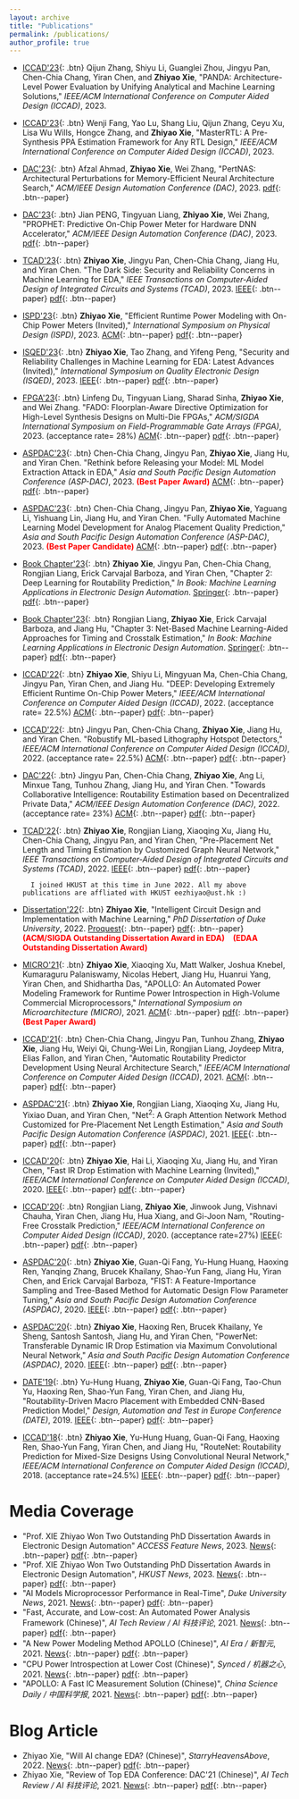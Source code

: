 ```yaml
---
layout: archive
title: "Publications"
permalink: /publications/
author_profile: true
---
```


* [ICCAD'23](https://iccad.com/){: .btn} Qijun Zhang, Shiyu Li, Guanglei Zhou, Jingyu Pan, Chen-Chia Chang, Yiran Chen, and **Zhiyao Xie**, "PANDA: Architecture-Level Power Evaluation by Unifying Analytical and Machine Learning Solutions," *IEEE/ACM International Conference on Computer Aided Design (ICCAD)*, 2023. 

* [ICCAD'23](https://iccad.com/){: .btn} Wenji Fang, Yao Lu, Shang Liu, Qijun Zhang, Ceyu Xu, Lisa Wu Wills, Hongce Zhang, and **Zhiyao Xie**, "MasterRTL: A Pre-Synthesis PPA Estimation Framework for Any RTL Design," *IEEE/ACM International Conference on Computer Aided Design (ICCAD)*, 2023. 

* [DAC'23](https://www.dac.com/){: .btn} Afzal Ahmad, **Zhiyao Xie**, Wei Zhang, "PertNAS: Architectural Perturbations for Memory-Efficient Neural Architecture Search," *ACM/IEEE Design Automation Conference (DAC)*, 2023. [pdf](https://zhiyaoxie.github.io/files/DAC23_PertNAS.pdf){: .btn--paper}

* [DAC'23](https://www.dac.com/){: .btn} Jian PENG, Tingyuan Liang, **Zhiyao Xie**, Wei Zhang, "PROPHET: Predictive On-Chip Power Meter for Hardware DNN Accelerator," *ACM/IEEE Design Automation Conference (DAC)*, 2023. [pdf](https://zhiyaoxie.github.io/files/DAC23_PROPHET.pdf){: .btn--paper}

* [TCAD'23](https://ieeexplore.ieee.org/xpl/RecentIssue.jsp?punumber=43){: .btn} **Zhiyao Xie**, Jingyu Pan, Chen-Chia Chang, Jiang Hu, and Yiran Chen. "The Dark Side: Security and Reliability Concerns in Machine Learning for EDA," *IEEE Transactions on Computer-Aided Design of Integrated Circuits and Systems (TCAD)*, 2023. [IEEE](https://ieeexplore.ieee.org/document/9858101){: .btn--paper} [pdf](https://zhiyaoxie.github.io/files/TCAD22_Dark.pdf){: .btn--paper} 

* [ISPD'23](https://ispd.cc/ispd2023/){: .btn} **Zhiyao Xie**, "Efficient Runtime Power Modeling with On-Chip Power Meters (Invited)," *International Symposium on Physical Design (ISPD)*, 2023. [ACM](https://dl.acm.org/doi/abs/10.1145/3569052.3578927){: .btn--paper} [pdf](https://zhiyaoxie.github.io/files/ISPD23_OPM.pdf){: .btn--paper}

* [ISQED'23](https://www.isqed.org/){: .btn} **Zhiyao Xie**, Tao Zhang, and Yifeng Peng, "Security and Reliability Challenges in Machine Learning for EDA: Latest Advances (Invited)," *International Symposium on Quality Electronic Design (ISQED)*, 2023. [IEEE](https://ieeexplore.ieee.org/document/10129359){: .btn--paper} [pdf](https://zhiyaoxie.github.io/files/ISQED23_survey.pdf){: .btn--paper}

* [FPGA'23](https://www.isfpga.org/){: .btn} Linfeng Du, Tingyuan Liang, Sharad Sinha, **Zhiyao Xie**, and Wei Zhang. "FADO: Floorplan-Aware Directive Optimization for High-Level Synthesis Designs on Multi-Die FPGAs," *ACM/SIGDA International Symposium on Field-Programmable Gate Arrays (FPGA)*, 2023. (acceptance rate= 28%) [ACM](https://dl.acm.org/doi/10.1145/3543622.3573188){: .btn--paper} [pdf](https://zhiyaoxie.github.io/files/FPGA23_FADO.pdf){: .btn--paper}

* [ASPDAC'23](https://www.aspdac.com/){: .btn} Chen-Chia Chang, Jingyu Pan, **Zhiyao Xie**, Jiang Hu, and Yiran Chen. "Rethink before Releasing your Model: ML Model Extraction Attack in EDA," *Asia and South Pacific Design Automation Conference (ASP-DAC)*, 2023. <span style="color:red">**(Best Paper Award)**</span> [ACM](https://dl.acm.org/doi/abs/10.1145/3566097.3567896){: .btn--paper} [pdf](https://zhiyaoxie.github.io/files/ASPDAC23_Model_Extraction.pdf){: .btn--paper} 

* [ASPDAC'23](https://www.aspdac.com/){: .btn} Chen-Chia Chang, Jingyu Pan, **Zhiyao Xie**, Yaguang Li, Yishuang Lin, Jiang Hu, and Yiran Chen. "Fully Automated Machine Learning Model Development for Analog Placement Quality Prediction," *Asia and South Pacific Design Automation Conference (ASP-DAC)*, 2023. <span style="color:red">**(Best Paper Candidate)**</span> [ACM](https://dl.acm.org/doi/abs/10.1145/3566097.3567881){: .btn--paper}  [pdf](https://zhiyaoxie.github.io/files/ASPDAC23_NAS_Analog.pdf){: .btn--paper} 

* [Book Chapter'23](https://link.springer.com/book/10.1007/978-3-031-13074-8){: .btn} **Zhiyao Xie**, Jingyu Pan, Chen-Chia Chang, Rongjian Liang, Erick Carvajal Barboza, and Yiran Chen, "Chapter 2: Deep Learning for Routability Prediction," *In Book: Machine Learning Applications in Electronic Design Automation*. [Springer](https://link.springer.com/chapter/10.1007/978-3-031-13074-8_2){: .btn--paper} [pdf](https://zhiyaoxie.github.io/files/chapter_route.pdf){: .btn--paper}

* [Book Chapter'23](https://link.springer.com/book/10.1007/978-3-031-13074-8){: .btn} Rongjian Liang, **Zhiyao Xie**, Erick Carvajal Barboza, and Jiang Hu, "Chapter 3: Net-Based Machine Learning-Aided Approaches for Timing and Crosstalk Estimation," *In Book: Machine Learning Applications in Electronic Design Automation*. [Springer](https://link.springer.com/chapter/10.1007/978-3-031-13074-8_3){: .btn--paper} [pdf](https://zhiyaoxie.github.io/files/chapter_net.pdf){: .btn--paper}

* [ICCAD'22](https://iccad.com/){: .btn} **Zhiyao Xie**, Shiyu Li, Mingyuan Ma, Chen-Chia Chang, Jingyu Pan, Yiran Chen, and Jiang Hu. "DEEP: Developing Extremely Efficient Runtime On-Chip Power Meters," *IEEE/ACM International Conference on Computer Aided Design (ICCAD)*, 2022. (acceptance rate= 22.5%) [ACM](https://dl.acm.org/doi/10.1145/3508352.3549427){: .btn--paper} [pdf](https://zhiyaoxie.github.io/files/ICCAD22_DEEP.pdf){: .btn--paper} 

* [ICCAD'22](https://iccad.com/){: .btn} Jingyu Pan, Chen-Chia Chang, **Zhiyao Xie**, Jiang Hu, and Yiran Chen. "Robustify ML-based Lithography Hotspot Detectors," *IEEE/ACM International Conference on Computer Aided Design (ICCAD)*, 2022. (acceptance rate= 22.5%) [ACM](https://dl.acm.org/doi/10.1145/3508352.3549389){: .btn--paper} [pdf](https://zhiyaoxie.github.io/files/ICCAD22_Robust.pdf){: .btn--paper}    

* [DAC'22](https://dac.com/){: .btn} Jingyu Pan, Chen-Chia Chang, **Zhiyao Xie**, Ang Li, Minxue Tang, Tunhou Zhang, Jiang Hu, and Yiran Chen. "Towards Collaborative Intelligence: Routability Estimation based on Decentralized Private Data," *ACM/IEEE Design Automation Conference (DAC)*, 2022. (acceptance rate= 23%) [ACM](https://dl.acm.org/doi/abs/10.1145/3489517.3530578){: .btn--paper} [pdf](https://zhiyaoxie.github.io/files/DAC22_FL.pdf){: .btn--paper} 

* [TCAD'22](https://ieeexplore.ieee.org/xpl/RecentIssue.jsp?punumber=43){: .btn} **Zhiyao Xie**, Rongjian Liang, Xiaoqing Xu, Jiang Hu, Chen-Chia Chang, Jingyu Pan, and Yiran Chen, "Pre-Placement Net Length and Timing Estimation by Customized Graph Neural Network," *IEEE Transactions on Computer-Aided Design of Integrated Circuits and Systems (TCAD)*, 2022. [IEEE](https://ieeexplore.ieee.org/document/9707500){: .btn--paper} [pdf](https://zhiyaoxie.github.io/files/TCAD21_Time.pdf){: .btn--paper} 

        I joined HKUST at this time in June 2022. All my above publications are affliated with HKUST eezhiyao@ust.hk :)

* [Dissertation'22](https://library.duke.edu/find/theses-dissertations){: .btn} **Zhiyao Xie**, "Intelligent Circuit Design and Implementation with Machine Learning," *PhD Dissertation of Duke University*, 2022. [Proquest](https://www.proquest.com/docview/2671665310?pq-origsite=gscholar&fromopenview=true){: .btn--paper} [pdf](https://zhiyaoxie.github.io/files/Dissertation22.pdf){: .btn--paper} <span style="color:red">**(ACM/SIGDA Outstanding Dissertation Award in EDA)**</span> &ensp;  <span style="color:red">**(EDAA Outstanding Dissertation Award)**</span>

* [MICRO'21](https://www.microarch.org/){: .btn} **Zhiyao Xie**, Xiaoqing Xu, Matt Walker, Joshua Knebel, Kumaraguru Palaniswamy, Nicolas Hebert, Jiang Hu, Huanrui Yang, Yiran Chen, and Shidhartha Das, "APOLLO: An Automated Power Modeling Framework for Runtime Power Introspection in High-Volume Commercial Microprocessors," *International Symposium on Microarchitecture (MICRO)*, 2021. [ACM](https://dl.acm.org/doi/abs/10.1145/3466752.3480064){: .btn--paper} [pdf](https://zhiyaoxie.github.io/files/MICRO21_APOLLO.pdf){: .btn--paper} <span style="color:red">**(Best Paper Award)**</span>

* [ICCAD'21](https://iccad.com/){: .btn} Chen-Chia Chang, Jingyu Pan, Tunhou Zhang, **Zhiyao Xie**, Jiang Hu, Weiyi Qi, Chung-Wei Lin, Rongjian Liang, Joydeep Mitra, Elias Fallon, and Yiran Chen, "Automatic Routability Predictor Development Using Neural Architecture Search," *IEEE/ACM International Conference on Computer Aided Design (ICCAD)*, 2021. [ACM](https://dl.acm.org/doi/10.1109/ICCAD51958.2021.9643483){: .btn--paper} [pdf](https://zhiyaoxie.github.io/files/ICCAD21_NAS.pdf){: .btn--paper} 

* [ASPDAC'21](https://www.aspdac.com/){: .btn} **Zhiyao Xie**, Rongjian Liang, Xiaoqing Xu, Jiang Hu, Yixiao Duan, and Yiran Chen, "Net$^2$: A Graph Attention Network Method Customized for Pre-Placement Net Length Estimation," *Asia and South Pacific Design Automation Conference (ASPDAC)*, 2021. [IEEE](https://ieeexplore.ieee.org/abstract/document/9371657){: .btn--paper} [pdf](https://zhiyaoxie.github.io/files/ASPDAC21_Net2.pdf){: .btn--paper}    

* [ICCAD'20](https://iccad.com/){: .btn} **Zhiyao Xie**, Hai Li, Xiaoqing Xu, Jiang Hu, and Yiran Chen, "Fast IR Drop Estimation with Machine Learning (Invited)," *IEEE/ACM International Conference on Computer Aided Design (ICCAD)*, 2020. [IEEE](https://ieeexplore.ieee.org/document/9256803){: .btn--paper} [pdf](https://zhiyaoxie.github.io/files/ICCAD20_IR.pdf){: .btn--paper}    

* [ICCAD'20](https://iccad.com/){: .btn} Rongjian Liang, **Zhiyao Xie**, Jinwook Jung, Vishnavi Chauha, Yiran Chen, Jiang Hu, Hua Xiang, and Gi-Joon Nam, "Routing-Free Crosstalk Prediction," *IEEE/ACM International Conference on Computer Aided Design (ICCAD)*, 2020. (acceptance rate=27%) [IEEE](https://ieeexplore.ieee.org/document/9256755){: .btn--paper} [pdf](https://zhiyaoxie.github.io/files/ICCAD20_Crosstalk.pdf){: .btn--paper}     

* [ASPDAC'20](https://www.aspdac.com/){: .btn} **Zhiyao Xie**, Guan-Qi Fang, Yu-Hung Huang, Haoxing Ren, Yanqing Zhang, Brucek Khailany, Shao-Yun Fang, Jiang Hu, Yiran Chen, and Erick Carvajal Barboza, "FIST: A Feature-Importance Sampling and Tree-Based Method for Automatic Design Flow Parameter Tuning," *Asia and South Pacific Design Automation Conference (ASPDAC)*, 2020. [IEEE](https://ieeexplore.ieee.org/document/9045201){: .btn--paper} [pdf](https://zhiyaoxie.github.io/files/ASPDAC20_FIST.pdf){: .btn--paper}    

* [ASPDAC'20](https://www.aspdac.com/){: .btn} **Zhiyao Xie**, Haoxing Ren, Brucek Khailany, Ye Sheng, Santosh Santosh, Jiang Hu, and Yiran Chen, "PowerNet: Transferable Dynamic IR Drop Estimation via Maximum Convolutional Neural Network," *Asia and South Pacific Design Automation Conference (ASPDAC)*, 2020. [IEEE](https://ieeexplore.ieee.org/document/9045574){: .btn--paper} [pdf](https://zhiyaoxie.github.io/files/ASPDAC20_PowerNet.pdf){: .btn--paper}    

* [DATE'19](https://www.date-conference.com/){: .btn} Yu-Hung Huang, **Zhiyao Xie**, Guan-Qi Fang, Tao-Chun Yu, Haoxing Ren, Shao-Yun Fang, Yiran Chen, and Jiang Hu, "Routability-Driven Macro Placement with Embedded CNN-Based Prediction Model," *Design, Automation and Test in Europe Conference (DATE)*, 2019. [IEEE](https://ieeexplore.ieee.org/document/8715126){: .btn--paper} [pdf](https://zhiyaoxie.github.io/files/DATE19_Macro.pdf){: .btn--paper}   

* [ICCAD'18](https://iccad.com/){: .btn} **Zhiyao Xie**, Yu-Hung Huang, Guan-Qi Fang, Haoxing Ren, Shao-Yun Fang, Yiran Chen, and Jiang Hu, "RouteNet: Routability Prediction for Mixed-Size Designs Using Convolutional Neural Network," *IEEE/ACM International Conference on Computer Aided Design (ICCAD)*, 2018. (acceptance rate=24.5%) [IEEE](https://ieeexplore.ieee.org/document/8587655){: .btn--paper} [pdf](https://zhiyaoxie.github.io/files/ICCAD18_RouteNet.pdf){: .btn--paper}
 
Media Coverage
======
* "Prof. XIE Zhiyao Won Two Outstanding PhD Dissertation Awards in Electronic Design Automation" *ACCESS Feature News*, 2023. [News](https://inno-access.hk/news/prof-xie-zhiyao-won-two-outstanding-phd-dissertation-awards-electronic-design-automation){: .btn--paper} [pdf](https://zhiyaoxie.github.io/files/media_dissertationACCESS.pdf){: .btn--paper}
* "Prof. XIE Zhiyao Won Two Outstanding PhD Dissertation Awards in Electronic Design Automation", *HKUST News*, 2023. [News](https://seng.hkust.edu.hk/news/20230503/prof-xie-zhiyao-won-two-outstanding-phd-dissertation-awards-electronic-design-automation){: .btn--paper} [pdf](https://zhiyaoxie.github.io/files/media_dissertationHKUST.pdf){: .btn--paper}
* "AI Models Microprocessor Performance in Real-Time", *Duke University News*, 2021. [News](https://pratt.duke.edu/about/news/apollo-microprocessor){: .btn--paper} [pdf](https://zhiyaoxie.github.io/files/media_News_Duke.pdf){: .btn--paper}    
* "Fast, Accurate, and Low-cost: An Automated Power Analysis Framework (Chinese)", *AI Tech Review / AI 科技评论*, 2021. [News](https://www.leiphone.com/category/academic/fGnxkVOdi9vOEngx.html){: .btn--paper} [pdf](https://zhiyaoxie.github.io/files/media_AI_tech_review.pdf){: .btn--paper}      
* "A New Power Modeling Method APOLLO (Chinese)", *AI Era / 新智元*, 2021. [News](https://www.163.com/dy/article/GMTQ7NUO0511ABV6.html){: .btn--paper} [pdf](https://zhiyaoxie.github.io/files/media_xinzhiyuan.pdf){: .btn--paper}    
* "CPU Power Introspection at Lower Cost (Chinese)", *Synced / 机器之心*, 2021. [News](https://mp.weixin.qq.com/s/akzS_px1XlgqjFCbcrt0fg){: .btn--paper} [pdf](https://zhiyaoxie.github.io/files/media_jiqizhixin.pdf){: .btn--paper}    
* "APOLLO: A Fast IC Measurement Solution (Chinese)", *China Science Daily / 中国科学报*, 2021. [News](https://news.sciencenet.cn/htmlnews/2021/12/471181.shtm){: .btn--paper} [pdf](https://zhiyaoxie.github.io/files/media_ScienceNet.pdf){: .btn--paper}     

Blog Article
======
* Zhiyao Xie, "Will AI change EDA? (Chinese)", *StarryHeavensAbove*, 2022. [News](https://mp.weixin.qq.com/s/MYrB8RylWL6JpfCsX8ga3g){: .btn--paper} [pdf](https://zhiyaoxie.github.io/files/media_StarryHeavensAbove.pdf){: .btn--paper}    
* Zhiyao Xie, "Review of Top EDA Conference: DAC'21 (Chinese)", *AI Tech Review / AI 科技评论*, 2021. [News](https://zhuanlan.zhihu.com/p/447597399){: .btn--paper} [pdf](https://zhiyaoxie.github.io/files/media_AI_tech_review2.pdf){: .btn--paper}     


